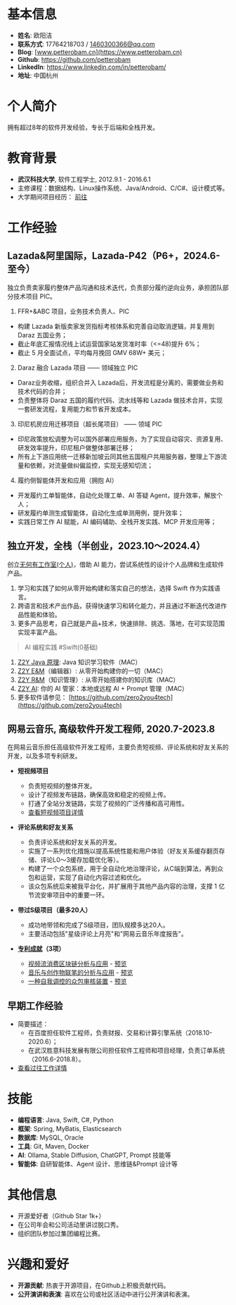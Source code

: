 # 基本信息

- **姓名**: 欧阳洁
- **联系方式**: 17764218703 / 1460300366@qq.com
- **Blog**: [www.petterobam.cn](https://www.petterobam.cn)
- **Github**: <https://github.com/petterobam>
- **LinkedIn**: <https://www.linkedin.com/in/petterobam/>
- **地址**: 中国杭州

# 个人简介

拥有超过8年的软件开发经验，专长于后端和全栈开发。

# 教育背景

- **武汉科技大学**, 软件工程学士, 2012.9.1 - 2016.6.1
- 主修课程：数据结构、Linux操作系统、Java/Android、C/C#、设计模式等。
- 大学期间项目经历： [前往](UNIVERSITY-RESUME-zh.md)

# 工作经验

## Lazada&阿里国际，Lazada-P42（P6+，2024.6-至今）

独立负责卖家履约整体产品沟通和技术迭代，负责部分履约逆向业务，承担团队部分技术项目 PIC。

1. FFR+&ABC 项目，业务技术负责人、PIC
  - 构建 Lazada 新版卖家发货指标考核体系和完善自动取消逻辑，并复用到 Daraz 五国业务；
  - 截止年底汇报情况线上试运营国家站发货准时率（<=48)提升 6%；
  - 截止 5 月全面试点，平均每月挽回 GMV 68W+ 美元；
2. Daraz 融合 Lazada 项目 —— 领域独立 PIC
  - Daraz业务收缩，组织合并入 Lazada后，开发流程是分离的，需要做业务和技术代码的合并；
  - 负责整体将 Daraz 五国的履约代码、流水线等和 Lazada 做技术合并，实现一套研发流程，复用能力和节省开发成本。
3. 印尼机房应用迁移项目（超长尾项目） —— 领域 PIC
  - 印尼政策放松调整为可以国外部署应用服务，为了实现自动容灾、资源复用、研发效率提升，印尼租户做整体部署迁移；
  - 所有上下游应用统一迁移新加坡云同其他五国租户共用服务器，整理上下游流量和依赖，对流量做纠偏监控，实现无感知切流；
4. 履约侧智能体开发和应用（拥抱 AI）
  - 开发履约工单智能体，自动化处理工单、AI 答疑 Agent，提升效率，解放个人；
  - 研发履约单测生成智能体，自动化生成单测用例，提升效率；
  - 实践日常工作 AI 赋能，AI 编码辅助、全栈开发实践、MCP 开发应用等；

## 独立开发，全栈（半创业，2023.10～2024.4）

创立[无何有工作室(个人)](https://github.com/zero2you4tech)，借助 AI 能力，尝试系统性的设计个人品牌和生成软件产品。

1. 学习和实践了如何从零开始构建和落实自己的想法，选择 Swift 作为实践语言。
2. 跨语言和技术产出作品，获得快速学习和转化能力，并且通过不断迭代改进作品性能和体验。
3. 更多产品思考，自己就是产品+技术，快速排除、挑选、落地，在可实现范围实现丰富产品。

> AI 编程实践 #Swift(0基础)

1. [Z2Y Java 原理](https://apps.apple.com/cn/app/z2y-java-%E5%8E%9F%E7%90%86/id6504158005?mt=12): Java 知识学习软件（MAC）
2. [Z2Y E&M](https://github.com/petterobam/Z2y-Product/releases)（编辑器）: 从零开始构建你的一切（MAC）
3. [Z2Y R&M](https://apps.apple.com/cn/app/z2y-reader-manager/id6478165076?mt=12)（知识管理）: 从零开始搭建你的知识库（MAC）
4. [Z2Y AI](https://apps.apple.com/cn/app/z2y-ai-manager/id6479319882?mt=12): 你的 AI 管家：本地或远程 AI + Prompt 管理（MAC）
5. 更多软件请参见： [https://github.com/zero2you4tech](https://github.com/zero2you4tech)

## 网易云音乐, 高级软件开发工程师, 2020.7-2023.8

在网易云音乐担任高级软件开发工程师，主要负责短视频、评论系统和好友关系的开发，以及多项专利研发。

- **短视频项目**
  - 负责短视频的整体开发。
  - 设计了视频发布链路，确保高效和稳定的视频上传。
  - 打通了全站分发链路，实现了视频的广泛传播和高可用性。
  - [查看短视频项目详情](https://www.petterobam.cn/blog/2021/01/01/video-ddd-think/)

- **评论系统和好友关系**
  - 负责评论系统和好友关系的开发。
  - 实施了一系列优化措施以提高系统性能和用户体验（好友关系缓存翻页存储、评论L0～3缓存加载优化等）。
  - 构建了一个众包系统，用于全自动化地治理评论，从C端到算法，再到众包和运营，实现了自动化内容过滤和优化。
  - 该众包系统后来被我平台化，并扩展用于其他产品内容的治理，支撑 1 亿节流安审项目中的重要一环。

- **带过S级项目（最多20人）**
  - 成功地带领和完成了S级项目，团队规模多达20人。
  - 主要活动包括"星级评论上月亮"和"网易云音乐年度报告"。

- **[专利成就](https://www.iprdb.com/s?ds=all&dm=mix&p=&ps=10&s=score%21&q2=&m=none&fc=&dm=mix&s=score%21&cleantc=true&q=ap%3A%28%22%E6%9D%AD%E5%B7%9E%E7%BD%91%E6%98%93%E4%BA%91%E9%9F%B3%E4%B9%90%E7%A7%91%E6%8A%80%E6%9C%89%E9%99%90%E5%85%AC%E5%8F%B8%22%29+AND+inv%3A%22%E6%AC%A7%E9%98%B3%E6%B4%81%22)（3项）**
  - [视频流消费区块链分析与应用](https://www.petterobam.cn/blog/2021/05/24/patent/) - [预览](file/patent-1.png)
  - [音乐与创作物联笔的分析与应用](https://www.petterobam.cn/blog/2022/10/27/patent-1/) - [预览](file/patent-2.png)
  - [一种自我调控的众包审核装置](https://www.petterobam.cn/blog/2022/11/28/patent-2/) - [预览](file/patent-3.png)

## 早期工作经验

- 简要描述：
  - 在百度担任软件工程师，负责财报、交易和计算引擎系统（2018.10-2020.6）；
  - 在武汉胜意科技发展有限公司担任软件工程师和项目经理，负责订单系统（2016.6-2018.8）。
- [查看过往工作详情](RESUME-P1-zh.md)

# 技能

- **编程语言**: Java, Swift, C#, Python
- **框架**: Spring, MyBatis, Elasticsearch
- **数据库**: MySQL, Oracle
- **工具**: Git, Maven, Docker
- **AI**: Ollama, Stable Diffusion, ChatGPT, Prompt 技能等
- **智能体**: 自研智能体、Agent 设计、思维链&Prompt 设计等

# 其他信息

- 开源爱好者（Github Star 1k+）
- 在公司年会和公司活动里讲过脱口秀。
- 组织团队参加过集团编程比赛。

# 兴趣和爱好

- **开源贡献**: 热衷于开源项目，在Github上积极贡献代码。
- **公开演讲和表演**: 喜欢在公司或社区活动中进行公开演讲和表演。

